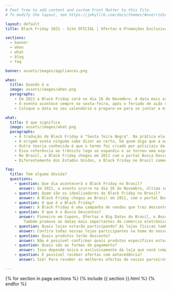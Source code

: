 ```yaml
---
# Feel free to add content and custom Front Matter to this file.
# To modify the layout, see https://jekyllrb.com/docs/themes/#overriding-theme-defaults

layout: default
title: Black Friday 2021 - Site OFICIAL | Ofertas e Promoções Exclusivas

sections:
  - banner
  - when
  - what
  - blog
  - faq

banner: assets/images/appliances.png

when:
  title: Quando é a
  image: assets/images/when.png
  paragraphs: 
    - Em 2021 a Black Friday será no dia 26 de Novembro. A data mais esperada com ofertas do Brasil está chegando!
    - O evento acontece sempre na sexta-feira, após o feriado de ação de graças nos Estados Unidos.
    - Coloque a data no seu calendário e prepare-se para se juntar a milhões de consumidores em todo o mundo que irão fazer negócios incríveis comprando os produtos de seus sonhos.

what:
  title: O que significa
  image: assets/images/what.png
  paragraphs:
    - A tradução de Black Friday é "Sexta feira Negra". Na prática ela tem o significado da maior data de ofertas do Brasil!
    - A origem exata ninguém sabe dizer ao certo, há quem diga que a expressão nasceu no final do século XIX após duas instituições financeiras terem quebrado no mesmo dia em plena corrida do ouro. Coincidentemente, em uma sexta-feira.
    - Outra teoria conhecida é que o termo foi criado por policiais da Filadélfia na década de 60 para se referir ao dia após o feriado do Dia de Ação de Graças em que o trânsito se tornou um caos. Graças a isso, surgiu então uma grande oportunidade de venda para os lojistas que se aproveitavam disso e faziam diversas promoções para atrair quem passasse por lá.
    - Essa referência ao trânsito logo se expandiu e se tornou uma expressão local às ofertas, se transformando em uma grande tradição de compras.
    - No Brasil, a Black Friday chegou em 2011 com o portal Busca Descontos, e desde então cresce exponencialmente, batendo recorde de vendas ano a ano.
    - Diferentemente dos Estados Unidos, a Black Friday no Brasil começou como um evento exclusivamente online que passou para o varejo físico e atualmente atinge desde o pequeno até o grande varejista.

faq:
  title: Tem alguma dúvida?
  questions: 
    - question: Que dia acontecerá o Black Friday no Brasil? 
      answer: Em 2021, o evento ocorre no dia 26 de Novembro, última sexta-feira do mês.
    - question: Quem são os idealizadores do Black Friday no Brasil?
      answer: A Black Friday chegou ao Brasil em 2011, com o portal Busca Descontos, e desde então cresce exponencialmente, batendo recorde de vendas ano a ano.
    - question: O que é a Black Friday?
      answer: A Black Friday é uma campanha de vendas que traz descontos relevantes em produtos de todas as categorias, como smartphones, notebooks, eletrodomésticos, TVs, roupas, calçados, livros e muito mais. A grande vantagem da Black Friday é aproveitar os altos descontos. Além da economia, você não passa pelo stress e cansaço de comprar tudo na última hora. Nada como aquela tranquilidade no fim do ano, né?
    - question: O que é o Busca Descontos?
      answer: Pioneiro em Cupons, Ofertas e Big Dates do Brasil, o Busca Descontos desde 2010 oferece para os e-consumidores de todo o país ofertas e cupons de descontos nos maiores e melhores lojistas. 
        Também promove as datas mais importantes do comércio eletrônico, como Black Friday, Cyber Monday, Brasil Game Day, Boxing Week, Mega Saldão e Dia do Frete Grátis.
    - question: Quais lojas estarão participando? As lojas físicas também participam?
      answer: Confira todas nossas lojas participantes na home do nosso site www.blackfriday.com.br. Exceto por elas, não respondemos por atitudes de quaisquer outras lojas, sejam elas positivas ou negativas.
    - question: Quais produtos terão desconto?
      answer: Não é possível confirmar quais produtos específicos estarão em promoção, isso porque também depende exclusivamente das lojas participantes. A lista de itens com desconto estará disponível no dia do evento, tanto no nosso site quanto no site dos lojistas.
    - question: Quais são as formas de pagamento?
      answer: Isso depende única e exclusivamente da loja que você comprar seu produto. Teremos várias lojas participantes e cada uma tem suas próprias formas de pagamento.
    - question: É possível receber ofertas com antecedência?
      answer: Sim! Para receber as melhores ofertas de nossos parceiros com antecedência basta cadastrar seu email agora mesmo na nossa home www.blackfriday.com.br.

---
```


{% for section in page.sections %}
  {% include {{ section }}.html %}
{% endfor %}
